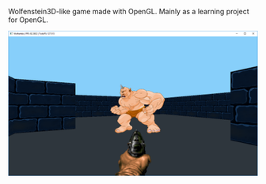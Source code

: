 ﻿Wolfenstein3D-like game made with OpenGL.
Mainly as a learning project for OpenGL.

![Ingame screenshot](screenshot.PNG?raw=true "Title")
